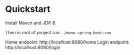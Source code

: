 # Quickstart

Install Maven and JDK 8.

Then in root of project run: `./mvnw spring-boot:run`

Home endpoint:  http://localhost:8080/home
Login endpoint:  http://localhost:8080/login

